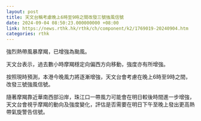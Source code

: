 ```yaml
---
layout: post
title: 天文台稱考慮晚上6時至9時之間改發三號強風信號
date: 2024-09-04 08:50:23.000000000 +08:00
link: https://news.rthk.hk/rthk/ch/component/k2/1769019-20240904.htm
categories: rthk
---
```


強烈熱帶風暴摩羯，已增強為颱風。

天文台表示，過去數小時摩羯穩定向偏西方向移動，強度亦有所增強。

按照現時預測，本港今晚風力將逐漸增強，天文台會考慮在晚上6時至9時之間，改發三號強風信號。

隨著摩羯靠近華南西部沿岸，珠江口一帶風力可能會在明日較後時間進一步增強，天文台會視乎摩羯的動向及強度變化，評估是否需要在明日下午至晚上發出更高熱帶氣旋警告信號。
